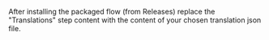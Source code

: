 After installing the packaged flow (from Releases) replace the "Translations" step content with the content of your chosen translation json file.
